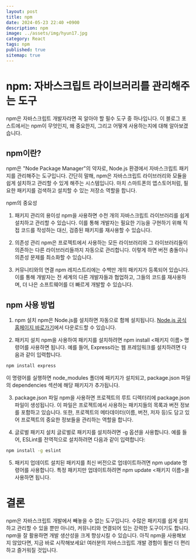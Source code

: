 ```yaml
---
layout: post
title: npm
date: 2024-05-23 22:40 +0900
description: npm
image: ../assets/img/hyun17.jpg
category: React
tags: npm
published: true
sitemap: true
---
```


# npm: 자바스크립트 라이브러리를 관리해주는 도구
npm은 자바스크립트 개발자라면 꼭 알아야 할 필수 도구 중 하나입니다. 이 블로그 포스트에서는 npm이 무엇인지, 왜 중요한지, 그리고 어떻게 사용하는지에 대해 알아보겠습니다.

## npm이란?
npm은 "Node Package Manager"의 약자로, Node.js 환경에서 자바스크립트 패키지를 관리해주는 도구입니다. 간단히 말해, npm은 자바스크립트 라이브러리와 모듈을 쉽게 설치하고 관리할 수 있게 해주는 시스템입니다. 마치 스마트폰의 앱스토어처럼, 필요한 패키지를 검색하고 설치할 수 있는 저장소 역할을 합니다.

npm의 중요성
1. 패키지 관리의 용이성
npm을 사용하면 수천 개의 자바스크립트 라이브러리를 쉽게 설치하고 관리할 수 있습니다. 이를 통해 개발자는 필요한 기능을 구현하기 위해 직접 코드를 작성하는 대신, 검증된 패키지를 재사용할 수 있습니다.

2. 의존성 관리
npm은 프로젝트에서 사용하는 모든 라이브러리와 그 라이브러리들이 의존하는 다른 라이브러리들까지 자동으로 관리합니다. 이렇게 하면 버전 충돌이나 의존성 문제를 최소화할 수 있습니다.

3. 커뮤니티와의 연결
npm 레지스트리에는 수백만 개의 패키지가 등록되어 있습니다. 이를 통해 개발자는 전 세계의 다른 개발자들과 협업하고, 그들의 코드를 재사용하며, 더 나은 소프트웨어를 더 빠르게 개발할 수 있습니다.

## npm 사용 방법
1. npm 설치
npm은 Node.js를 설치하면 자동으로 함께 설치됩니다. [Node.js 공식 홈페이지 바로가기](https://nodejs.org/en/)에서 다운로드할 수 있습니다. 

2. 패키지 설치
npm을 사용하여 패키지를 설치하려면 npm install <패키지 이름> 명령어를 사용하면 됩니다. 예를 들어, Express라는 웹 프레임워크를 설치하려면 다음과 같이 입력합니다.
````bash
npm install express
````
이 명령어를 실행하면 node_modules 폴더에 패키지가 설치되고, package.json 파일의 dependencies 섹션에 해당 패키지가 추가됩니다.

3. package.json 파일
npm을 사용하면 프로젝트의 루트 디렉터리에 package.json 파일이 생성됩니다. 이 파일은 프로젝트에서 사용하는 패키지들의 목록과 버전 정보를 포함하고 있습니다. 또한, 프로젝트의 메타데이터(이름, 버전, 저자 등)도 담고 있어 프로젝트의 중요한 정보들을 관리하는 역할을 합니다.

4. 글로벌 패키지 설치
글로벌로 패키지를 설치하려면 -g 옵션을 사용합니다. 예를 들어, ESLint를 전역적으로 설치하려면 다음과 같이 입력합니다:

````bash
npm install -g eslint
````

5. 패키지 업데이트
설치된 패키지를 최신 버전으로 업데이트하려면 npm update 명령어를 사용합니다. 특정 패키지만 업데이트하려면 npm update <패키지 이름>을 사용하면 됩니다.

# 결론
npm은 자바스크립트 개발에서 빼놓을 수 없는 도구입니다. 수많은 패키지를 쉽게 설치하고 관리할 수 있을 뿐만 아니라, 커뮤니티와 연결되어 있는 강력한 도구이기도 합니다. npm을 잘 활용하면 개발 생산성을 크게 향상시킬 수 있습니다. 아직 npm을 사용해보지 않았다면, 지금 바로 시작해보세요! 여러분의 자바스크립트 개발 경험이 훨씬 더 편리하고 즐거워질 것입니다.



